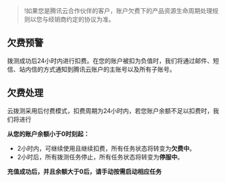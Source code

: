 >!如果您是腾讯云合作伙伴的客户，账户欠费下的产品资源生命周期处理规则以您与经销商约定的协议为准。

## 欠费预警

拨测成功后24小时内进行扣费。在您的账户被扣为负值时，我们将通过邮件、短信、站内信的方式通知到腾讯云账户的主账号以及所有子账号。

## 欠费处理

云拨测采用后付费模式，扣费周期为24小时内，若您账户余额不足以扣费时，我们将进行

**从您的账户余额小于0时刻起：**

- 2小时内，可继续使用且继续扣费，所有任务状态将转变为**欠费中**。
- 2小时后，所有拨测任务停止，所有任务状态将转变为**停服中**。

**充值成功后，并且余额大于0后，请手动按需启动相应任务**
